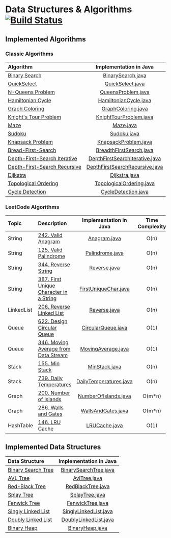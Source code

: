 # Data Structures & Algorithms [![Build Status](https://travis-ci.com/miron4dev/data-structures-and-algorithms.svg?branch=master)](https://travis-ci.com/miron4dev/data-structures-and-algorithms)

## Implemented Algorithms

### Classic Algorithms

| Algorithm | Implementation in Java |
|:--------------|:----------------:|
|[Binary Search](https://en.wikipedia.org/wiki/Binary_search_algorithm)|[BinarySearch.java](https://github.com/miron4dev/data-structures-and-algorithms/blob/master/src/main/java/com/miron4dev/dsa/algorithm/classic/BinarySearch.java)|
|[QuickSelect](https://en.wikipedia.org/wiki/Quickselect)|[QuickSelect.java](https://github.com/miron4dev/data-structures-and-algorithms/blob/master/src/main/java/com/miron4dev/dsa/algorithm/classic/QuickSelect.java)|
|[N-Queens Problem](https://en.wikipedia.org/wiki/Eight_queens_puzzle)|[QueensProblem.java](https://github.com/miron4dev/data-structures-and-algorithms/blob/master/src/main/java/com/miron4dev/dsa/algorithm/classic/QueensProblem.java)|
|[Hamiltonian Cycle](https://en.wikipedia.org/wiki/Hamiltonian_path)|[HamiltonianCycle.java](https://github.com/miron4dev/data-structures-and-algorithms/blob/master/src/main/java/com/miron4dev/dsa/algorithm/classic/HamiltonianCycle.java)|
|[Graph Coloring](https://en.wikipedia.org/wiki/Graph_coloring)|[GraphColoring.java](https://github.com/miron4dev/data-structures-and-algorithms/blob/master/src/main/java/com/miron4dev/dsa/algorithm/classic/GraphColoring.java)|
|[Knight's Tour Problem](https://en.wikipedia.org/wiki/Knight%27s_tour)|[KnightTourProblem.java](https://github.com/miron4dev/data-structures-and-algorithms/blob/master/src/main/java/com/miron4dev/dsa/algorithm/classic/KnightTourProblem.java)|
|[Maze](https://en.wikipedia.org/wiki/Maze_solving_algorithm)|[Maze.java](https://github.com/miron4dev/data-structures-and-algorithms/blob/master/src/main/java/com/miron4dev/dsa/algorithm/classic/Maze.java)|
|[Sudoku](https://en.wikipedia.org/wiki/Sudoku_solving_algorithms)|[Sudoku.java](https://github.com/miron4dev/data-structures-and-algorithms/blob/master/src/main/java/com/miron4dev/dsa/algorithm/classic/Sudoku.java)|
|[Knapsack Problem](https://en.wikipedia.org/wiki/Knapsack_problem)|[KnapsackProblem.java](https://github.com/miron4dev/data-structures-and-algorithms/blob/master/src/main/java/com/miron4dev/dsa/algorithm/classic/KnapsackProblem.java)|
|[Bread-First-Search](https://en.wikipedia.org/wiki/Breadth-first_search)|[BreadthFirstSearch.java](https://github.com/miron4dev/data-structures-and-algorithms/blob/master/src/main/java/com/miron4dev/dsa/algorithm/classic/graph/traversal/BreadthFirstSearch.java)|
|[Depth-First-Search Iterative](https://en.wikipedia.org/wiki/Depth-first_search)|[DepthFirstSearchIterative.java](https://github.com/miron4dev/data-structures-and-algorithms/blob/master/src/main/java/com/miron4dev/dsa/algorithm/classic/graph/traversal/DepthFirstSearchIterative.java)|
|[Depth-First-Search Recursive](https://en.wikipedia.org/wiki/Depth-first_search)|[DepthFirstSearchRecursive.java](https://github.com/miron4dev/data-structures-and-algorithms/blob/master/src/main/java/com/miron4dev/dsa/algorithm/classic/graph/traversal/DepthFirstSearchRecursive.java)|
|[Dijkstra](https://en.wikipedia.org/wiki/Dijkstra%27s_algorithm)|[Dijkstra.java](https://github.com/miron4dev/data-structures-and-algorithms/blob/master/src/main/java/com/miron4dev/dsa/algorithm/classic/graph/dijkstra/Dijkstra.java)|
|[Topological Ordering](https://en.wikipedia.org/wiki/Topological_sorting)|[TopologicalOrdering.java](https://github.com/miron4dev/data-structures-and-algorithms/blob/master/src/main/java/com/miron4dev/dsa/algorithm/classic/graph/TopologicalOrdering.java)|
|[Cycle Detection](https://en.wikipedia.org/wiki/Cycle_detection)|[CycleDetection.java](https://github.com/miron4dev/data-structures-and-algorithms/blob/master/src/main/java/com/miron4dev/dsa/algorithm/classic/graph/CycleDetection.java)|

### LeetCode Algorithms

| Topic | Description | Implementation in Java | Time Complexity | Space Complexity|
|:--------------|:--------------|:----------------:|:----------------:|:----------------:|
|String |[242. Valid Anagram](https://leetcode.com/problems/valid-anagram/)|[Anagram.java](https://github.com/miron4dev/data-structures-and-algorithms/blob/master/src/main/java/com/miron4dev/dsa/algorithm/leetcode/string/Anagram.java)|O(n)|O(1)|
|String |[125. Valid Palindrome](https://leetcode.com/problems/valid-palindrome/)|[Palindrome.java](https://github.com/miron4dev/data-structures-and-algorithms/blob/master/src/main/java/com/miron4dev/dsa/algorithm/leetcode/string/Palindrome.java)|O(n)|O(1)|
|String |[344. Reverse String](https://leetcode.com/problems/reverse-string/)|[Reverse.java](https://github.com/miron4dev/data-structures-and-algorithms/blob/master/src/main/java/com/miron4dev/dsa/algorithm/leetcode/string/Reverse.java)|O(n)|O(1)|
|String |[387. First Unique Character in a String](https://leetcode.com/problems/first-unique-character-in-a-string/)|[FirstUniqueChar.java](https://github.com/miron4dev/data-structures-and-algorithms/blob/master/src/main/java/com/miron4dev/dsa/algorithm/leetcode/string/FirstUniqueChar.java)|O(n)|O(1)|
|LinkedList|[206. Reverse Linked List](https://leetcode.com/problems/reverse-linked-list/)|[Reverse.java](https://github.com/miron4dev/data-structures-and-algorithms/blob/master/src/main/java/com/miron4dev/dsa/algorithm/leetcode/linkedlist/Reverse.java)|O(n)|O(1)|
|Queue|[622. Design Circular Queue](https://leetcode.com/problems/design-circular-queue/)|[CircularQueue.java](https://github.com/miron4dev/data-structures-and-algorithms/blob/master/src/main/java/com/miron4dev/dsa/algorithm/leetcode/queue/CircularQueue.java)|O(1)|O(n)|
|Queue|[346. Moving Average from Data Stream](https://leetcode.com/problems/moving-average-from-data-stream/)|[MovingAverage.java](https://github.com/miron4dev/data-structures-and-algorithms/blob/master/src/main/java/com/miron4dev/dsa/algorithm/leetcode/queue/MovingAverage.java)|O(1)|O(n)|
|Stack|[155. Min Stack](https://leetcode.com/problems/min-stack/)|[MinStack.java](https://github.com/miron4dev/data-structures-and-algorithms/blob/master/src/main/java/com/miron4dev/dsa/algorithm/leetcode/stack/MinStack.java)|O(n)|O(n)|
|Stack|[739. Daily Temperatures](https://leetcode.com/problems/daily-temperatures/)|[DailyTemperatures.java](https://github.com/miron4dev/data-structures-and-algorithms/blob/master/src/main/java/com/miron4dev/dsa/algorithm/leetcode/stack/DailyTemperatures.java)|O(n)|O(n)|
|Graph|[200. Number of Islands](https://leetcode.com/problems/number-of-islands/)|[NumberOfIslands.java](https://github.com/miron4dev/data-structures-and-algorithms/blob/master/src/main/java/com/miron4dev/dsa/algorithm/leetcode/graph/NumberOfIslands.java)|O(m*n)|O(m*n)|
|Graph|[286. Walls and Gates](https://leetcode.com/problems/walls-and-gates/)|[WallsAndGates.java](https://github.com/miron4dev/data-structures-and-algorithms/blob/master/src/main/java/com/miron4dev/dsa/algorithm/leetcode/graph/WallsAndGates.java)|O(m*n)|O(m*n)|
|HashTable|[146. LRU Cache](https://leetcode.com/problems/lru-cache/)|[LRUCache.java](https://github.com/miron4dev/data-structures-and-algorithms/blob/master/src/main/java/com/miron4dev/dsa/algorithm/leetcode/hashtable/LRUCache.java)|O(1)|O(n)|

## Implemented Data Structures

| Data Structure | Implementation in Java |
|:--------------|:----------------:|
|[Binary Search Tree](https://en.wikipedia.org/wiki/Binary_search_tree)|[BinarySearchTree.java](https://github.com/miron4dev/data-structures-and-algorithms/blob/master/src/main/java/com/miron4dev/dsa/datastructure/tree/bst/BinarySearchTree.java)|
|[AVL Tree](https://en.wikipedia.org/wiki/AVL_tree)|[AvlTree.java](https://github.com/miron4dev/data-structures-and-algorithms/blob/master/src/main/java/com/miron4dev/dsa/datastructure/tree/bst/AvlTree.java)|
|[Red-Black Tree](https://en.wikipedia.org/wiki/Red–black_tree)|[RedBlackTree.java](https://github.com/miron4dev/data-structures-and-algorithms/blob/master/src/main/java/com/miron4dev/dsa/datastructure/tree/bst/RedBlackTree.java)|
|[Splay Tree](https://en.wikipedia.org/wiki/Splay_tree)|[SplayTree.java](https://github.com/miron4dev/data-structures-and-algorithms/blob/master/src/main/java/com/miron4dev/dsa/datastructure/tree/bst/SplayTree.java)|
|[Fenwick Tree](https://en.wikipedia.org/wiki/Fenwick_tree)|[FenwickTree.java](https://github.com/miron4dev/data-structures-and-algorithms/blob/master/src/main/java/com/miron4dev/dsa/datastructure/tree/FenwickTree.java)|
|[Singly Linked List](https://en.wikipedia.org/wiki/Linked_list#Singly_linked_list)|[SinglyLinkedList.java](https://github.com/miron4dev/data-structures-and-algorithms/blob/master/src/main/java/com/miron4dev/dsa/datastructure/linkedlist/singly/SinglyLinkedList.java)|
|[Doubly Linked List](https://en.wikipedia.org/wiki/Doubly_linked_list)|[DoublyLinkedList.java](https://github.com/miron4dev/data-structures-and-algorithms/blob/master/src/main/java/com/miron4dev/dsa/datastructure/linkedlist/doubly/DoublyLinkedList.java)|
|[Binary Heap](https://en.wikipedia.org/wiki/Binary_heap)|[BinaryHeap.java](https://github.com/miron4dev/data-structures-and-algorithms/blob/master/src/main/java/com/miron4dev/dsa/datastructure/heap/BinaryHeap.java)|
